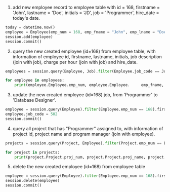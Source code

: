 1. add new employee record to employee table with id = 168, firstname = 'John', lastname = 'Doe', initials = 'JD', job = 'Programmer', hire_date = today's date.
```python 
today = datetime.now()
employee = Employee(emp_num = 168, emp_fname = "John", emp_lname = "Doe", emp_initial = "JD", job_code = 500, emp_hiredate = today)
session.add(employee)
session.commit()
```
2. query the new created employee (id=168) from employee table, with information of employee id, firstname, lastname, initials, job description (join with job), charge per hour (join with job) and hire_date.
```python
employees = session.query(Employee, Job).filter(Employee.job_code == Job.job_code).filter(Employee.emp_num == 168).all()

for employee in employees:
    print(employee.Employee.emp_num, employee.Employee.     emp_fname, employee.Employee.emp_lname, employee.   Employee.emp_initial, employee.Job.job_description,      employee.Job.job_chg_hour, employee.Employee.emp_hiredate)
```

3. update the new created employee (id=168) job, from 'Programmer' to 'Database Designer'.

```python
employee = session.query(Employee).filter(Employee.emp_num == 168).first()
employee.job_code = 502
session.commit()
```
4. query all project that has "Programmer" assigned to, with information of project id, project name and program manager (join with employee).

```python
projects = session.query(Project, Employee).filter(Project.emp_num == Employee.emp_num).filter(Employee.job_code == 500).all()

for project in projects:
    print(project.Project.proj_num, project.Project.proj_name, project.Employee.emp_fname, project.Employee.emp_lname)
```

5. delete the new created employee (id=168) from employee table
```python
employee = session.query(Employee).filter(Employee.emp_num == 168).first()
session.delete(employee)
session.commit()
```